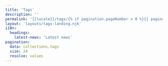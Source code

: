```yaml
---
title: 'Tags'
description: ''
permalink: '{{locale}}/tags/{% if pagination.pageNumber > 0 %}{{ pagination.pageNumber + 1 }}/{% endif %}index.html'
layout: 'layouts/tags-landing.njk'
i18n:
  headings:
    latest-news: 'Latest news'
pagination:
  data: collections.tags
  size: 24
  resolve: values
---
```

